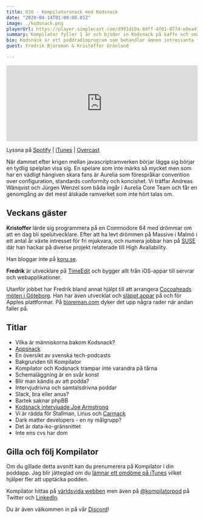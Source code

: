 ```yaml
---
title: 030 - Kompilatorsnack med Kodsnack
date: "2020-04-14T01:00:00.01Z"
image: ./kodsnack.png
playerUrl: https://player.simplecast.com/d991d10a-8dff-4f01-877d-e8ea471da96d?dark=false
summary: Kompilator fyller 1 år och bjuder in Kodsnack på kaffe och småprat. Kristoffer och Fredrik tittar in och berättar hur de började podda och hur Kodsnack har utvecklats under åren. Samtalet glider naturligt över på phpBB, vilka kändisar vi är rädda för och ko-dator-gränssnitt.
bio: Kodsnack är ett poddradioprogram som behandlar ämnen intressanta för folk som tycker om att syssla med programmering och mjukvaruutveckling. Vi som gör programmet är ett gäng kodare som jobbar som programmerare på heltid, med varierande bakgrund och erfarenhet. Vi pratar om sånt vi är intresserade av för tillfället, och ibland har vi gäster som pratar med oss.
guest: Fredrik Björeman & Kristoffer Grönlund

---
```


<iframe height="200px" width="100%" frameborder="no" scrolling="no" seamless src="https://player.simplecast.com/d991d10a-8dff-4f01-877d-e8ea471da96d?dark=false"></iframe>

Lyssna på [Spotify](https://open.spotify.com/show/3yUXDikALYz3dDYhmKaXRs) | [iTunes](https://podcasts.apple.com/se/podcast/kompilator/id1455198510) | [Overcast](https://overcast.fm/itunes1455198510/kompilator)

När dammet efter krigen mellan javascriptramverken börjar lägga sig börjar en tydlig spelplan visa sig. En spelare som inte märks så mycket men som har en vädligt hängiven skara fans är Aurelia som
förespråkar convention over configuration, standards conformity och koncishet. Vi träffar Andreas Wänqvist och Jürgen Wenzel som båda ingår i Aurelia Core Team och får en genomgång av det mest
älskade ramverket som inte hört talas om.


## Veckans gäster

**Kristoffer** lärde sig programmera på en Commodore 64 med drömmar om att en dag bli spelutvecklare. Efter att ha levt drömmen på Massive i Malmö i ett antal år växte intresset för fri mjukvara, och numera jobbar han på [SUSE](http://suse.com/) där han hackar på diverse projekt relaterade till High Availability.

Han bloggar inte på [koru.se](http://koru.se/).

**Fredrik** är utvecklare på [TimeEdit](http://www.timeedit.se/) och bygger allt från iOS-appar till servrar och webapplikationer.

Utanför jobbet har Fredrik bland annat hjälpt till att arrangera [Cocoaheads möten i Göteborg](http://www.meetup.com/cocoaheads-goteborg/). Han har även utvecklat och [släppt appar](http://apps.bjoreman.com/) på och för Apples plattformar. På [bjoreman.com](http://www.bjoreman.com/) dyker det upp några rader när andan faller på.

## Titlar

* Vilka är människorna bakom Kodsnack?
* [Appsnack](http://appsnack.se/)
* En översikt av svenska tech-podcasts
* Bakgrunden till Kompilator
* Kompilator och Kodsnack trampar inte varandra på tårna
* Schemaläggning är en svår konst
* Blir man kändis av att podda?
* Intervjudrivna och samtalsdrivna poddar
* Slack, bra eller anus?
* Bartek saknar phpBB
* [Kodsnack intervjuade Joe Armstrong](https://kodsnack.se/156/)
* Vi är rädda för Stallman, Linus och [Carmack](https://www.youtube.com/watch?v=Uooh0Y9fC_M)
* Dark matter developers - en ny målgrupp?
* Det är data-ko-gränsnittet
* Inte ens cvs har dom

## Gilla och följ Kompilator

Om du gillade detta avsnitt kan du prenumerera på Kompilator i din poddapp. Jag blir jätteglad om du [lämnar ett omdöme på iTunes](https://podcasts.apple.com/se/podcast/kompilator/id1455198510?mt=2) vilket hjälper fler att upptäcka podden.

Kompilator hittas på [världsvida webben](https://kompilator.se) men även på [@kompilatorpod](https://twitter.com/kompilatorpod) på Twitter och [LinkedIn](https://www.linkedin.com/company/kompilator).

Du är även välkommen in på vår [Discord](https://discord.gg/AhdGPV6)!

